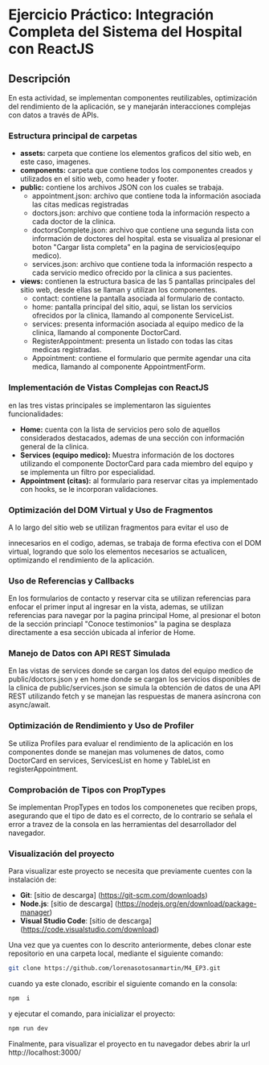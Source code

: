 # Ejercicio Práctico: Integración Completa del Sistema del Hospital con ReactJS
## Descripción 
En esta actividad, se implementan componentes reutilizables, optimización del rendimiento de la aplicación, se y manejarán interacciones complejas con datos a través de APIs. 

### Estructura principal de carpetas
- **assets:** carpeta que contiene los elementos graficos del sitio web, en este caso, imagenes.
- **components:** carpeta que contiene todos los componentes creados y utilizados en el sitio web, como header y footer.
- **public:** contiene los archivos JSON con los cuales se trabaja.
  - appointment.json: archivo que contiene toda la información asociada las citas medicas registradas
  - doctors.json: archivo que contiene toda la información respecto a cada doctor de la clinica.
  - doctorsComplete.json: archivo que contiene una segunda lista con información de doctores del hospital. esta se  visualiza al presionar el boton "Cargar lista completa" en la pagina de servicios(equipo medico).
  - services.json: archivo que contiene toda la información respecto a cada servicio medico ofrecido por la clinica a sus pacientes.
- **views:** contienen la estructura basica de las 5 pantallas principales del sitio web, desde ellas se llaman y utilizan los componentes.
  - contact: contiene la pantalla asociada al formulario de contacto.
  - home: pantalla principal del sitio, aqui, se listan los servicios ofrecidos por la clinica, llamando al componente ServiceList.
  - services: presenta información asociada al equipo medico de la clinica, llamando al componente DoctorCard.
  - RegisterAppointment: presenta un listado con todas las citas medicas registradas.
  - Appointment: contiene el formulario que permite agendar una cita medica, llamando al componente AppointmentForm.

### Implementación de Vistas Complejas con ReactJS
en las tres vistas principales se implementaron las siguientes funcionalidades: 
- **Home:** cuenta con la lista de servicios pero solo de aquellos considerados destacados, ademas de una sección con información general de la clinica. 
- **Services (equipo medico):** Muestra información de los doctores utilizando el componente DoctorCard para cada miembro del equipo y se implementa un filtro por especialidad.
- **Appointment (citas):** al formulario para reservar citas ya implementado con hooks, se le incorporan validaciones.
### Optimización del DOM Virtual y Uso de Fragmentos
A lo largo del sitio web se utilizan fragmentos para evitar el uso de <div> innecesarios en el codigo, ademas, se trabaja de forma efectiva con el DOM virtual, logrando que solo los elementos necesarios se actualicen, optimizando el rendimiento de la aplicación.
### Uso de Referencias y Callbacks
En los formularios de contacto y reservar cita se utilizan referencias para enfocar el primer input al ingresar en la vista, ademas, se utilizan referencias para navegar por la pagina principal Home, al presionar el boton de la sección princiapl "Conoce testimonios" la pagina se desplaza directamente a esa sección ubicada al inferior de Home.
### Manejo de Datos con API REST Simulada
En las vistas de services donde se cargan los datos del equipo medico de public/doctors.json y en home donde se cargan los servicios disponibles de la clinica de public/services.json se simula la obtención de datos de una API REST utilizando fetch y se manejan las respuestas de manera asíncrona con async/await.
### Optimización de Rendimiento y Uso de Profiler
Se utiliza Profiles para evaluar el rendimiento de la aplicación en los componentes donde se manejan mas volumenes de datos, como DoctorCard en services, ServicesList en home y TableList en registerAppointment.
### Comprobación de Tipos con PropTypes
Se implementan PropTypes en todos los componenetes que reciben props, asegurando que el tipo de dato es el correcto, de lo contrario se señala el error a travez de la consola en las herramientas del desarrollador del navegador.

 ### Visualización del proyecto
Para visualizar este proyecto se necesita que previamente cuentes con la instalación de:
- **Git**: [sitio de descarga] (https://git-scm.com/downloads)
- **Node.js**: [sitio de descarga] (https://nodejs.org/en/download/package-manager)
- **Visual Studio Code**: [sitio de descarga] (https://code.visualstudio.com/download)
  
Una vez que ya cuentes con lo descrito anteriormente, debes clonar este repositorio en una carpeta local, mediante el siguiente comando:
```bash
git clone https://github.com/lorenasotosanmartin/M4_EP3.git
```
cuando ya este clonado, escribir el siguiente comando en la consola: 
```bash
npm  i
```
y ejecutar el comando, para inicializar el proyecto: 
```bash
npm run dev
```
Finalmente, para visualizar el proyecto en tu navegador debes abrir la url http://localhost:3000/ 
